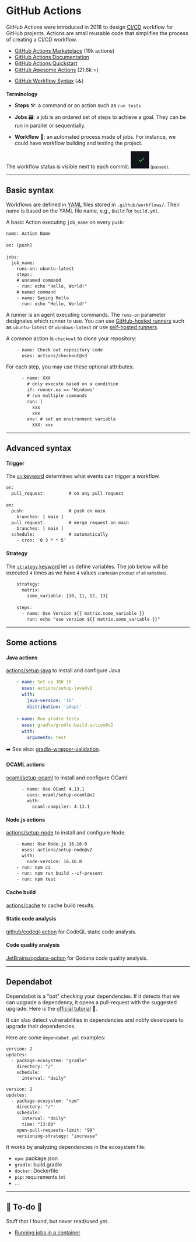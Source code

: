 # GitHub Actions

<div class="row row-cols-md-2"><div>

GitHub Actions were introduced in 2018 to design [CI/CD](index.md) workflow for GitHub projects. Actions are small reusable code that simplifies the process of creating a CI/CD workflow. 

* [GitHub Actions Marketplace](https://github.com/marketplace) (19k actions)
* [GitHub Actions Documentation](https://docs.github.com/actions)
* [GitHub Actions Quickstart](https://docs.github.com/en/actions/quickstart)
* [GitHub Awesome Actions](https://github.com/sdras/awesome-actions) (21.6k ⭐)
* [GitHub Workflow Syntax](https://docs.github.com/en/actions/using-workflows/workflow-syntax-for-github-actions) (⛪)
</div><div>

**Terminology**

* **Steps** ⚒️: a command or an action such as `run tests`

* **Jobs** 🗃️: a job is an ordered set of steps to achieve a goal. They can be run in parallel or sequentially.

* **Workflow** 🚀: an automated process made of jobs. For instance, we could have workflow building and testing the project.

The workflow status is visible next to each commit: ![pipeline success](_images/pipeline_success_2.png) <small>(passed)</small>.
</div></div>

<hr class="sep-both">

<div class="row row-cols-md-2"><div>

## Basic syntax

Workflows are defined in [YAML](/programming-languages/others/data/yaml.md) files stored in `.github/workflows/`. Their name is based on the YAML file name, e.g., `Build` for `build.yml`.

A basic Action executing `job_name` on every `push`:

```yaml!
name: Action Name

on: [push]

jobs:
  job_name:
    runs-on: ubuntu-latest
    steps:
    # unnamed command
    - run: echo "Hello, World!"
    # named command
    - name: Saying Hello
      run: echo "Hello, World!"
```
</div><div>

A runner is an agent executing commands. The `runs-on` parameter designates which runner to use. You can use [GitHub-hosted runners](https://docs.github.com/en/actions/using-workflows/workflow-syntax-for-github-actions#choosing-github-hosted-runners) such as `ubuntu-latest` or `windows-latest` or use [self-hosted runners](https://docs.github.com/en/actions/hosting-your-own-runners/managing-self-hosted-runners/about-self-hosted-runners).

A common action is `checkout` to clone your repository:

```yaml!
    - name: Check out repository code
      uses: actions/checkout@v3
```

For each step, you may use these optional attributes:

```
      - name: XXX
        # only execute based on a condition
        if: runner.os == 'Windows'
        # run multiple commands
        run: |
          xxx
          xxx
        env: # set an environment variable
          XXX: xxx
```
</div></div>

<hr class="sep-both">

## Advanced syntax

<div class="row row-cols-md-2"><div>

#### Trigger

The [`on` keyword](https://docs.github.com/en/actions/using-workflows/events-that-trigger-workflows) determines what events can trigger a workflow.

```yaml!
on:
  pull_request:         # on any pull request

on:
  push:                 # push on main
    branches: [ main ]
  pull_request:         # merge request on main
    branches: [ main ]
  schedule:             # automatically
    - cron: '0 3 * * 5'
```
</div><div>

#### Strategy

The [`strategy` keyword](https://docs.github.com/en/actions/using-workflows/workflow-syntax-for-github-actions#jobsjob_idstrategy) let us define variables. The job below will be executed `4` times as we have `4` values <small>(cartesian product of all variables)</small>.

```yaml!
    strategy:
      matrix:
        some_variable: [10, 11, 12, 13]

    steps:
      - name: Use Version ${{ matrix.some_variable }}
        run: echo "use version ${{ matrix.some_variable }}"

```
</div></div>

<hr class="sep-both">

## Some actions

<div class="row row-cols-md-2"><div>

#### Java actions

[actions/setup-java](https://github.com/actions/setup-java) to install and configure Java.

```yaml
    - name: Set up JDK 16
      uses: actions/setup-java@v2
      with:
        java-version: '16'
        distribution: 'adopt'

    - name: Run gradle tests
      uses: gradle/gradle-build-action@v2
      with:
        arguments: test
```

➡️ See also: [gradle-wrapper-validation](https://github.com/gradle/wrapper-validation-action).

#### OCAML actions

[ocaml/setup-ocaml](https://github.com/ocaml/setup-ocaml) to install and configure OCaml.

```yaml!
      - name: Use OCaml 4.13.1
        uses: ocaml/setup-ocaml@v2
        with:
          ocaml-compiler: 4.13.1
```
</div><div>

#### Node.js actions

[actions/setup-node](https://github.com/actions/setup-node) to install and configure Node.

```yaml!
    - name: Use Node.js 16.16.0
      uses: actions/setup-node@v2
      with:
        node-version: 16.16.0
    - run: npm ci
    - run: npm run build --if-present
    - run: npm test
```

#### Cache build

[actions/cache](https://github.com/actions/cache) to cache build results.

#### Static code analysis

[github/codeql-action](https://github.com/github/codeql-action) for CodeQL static code analysis.

#### Code quality analysis

[JetBrains/qodana-action](https://github.com/JetBrains/qodana-action) for Qodana code quality analysis.
</div></div>

<hr class="sep-both">

## Dependabot

<div class="row row-cols-md-2"><div>

Dependabot is a "bot" checking your dependencies. If it detects that we can upgrade a dependency, it opens a pull-request with the suggested upgrade. Here is the [official tutorial](https://docs.github.com/en/code-security/dependabot/dependabot-version-updates/configuring-dependabot-version-updates#enabling-dependabot-version-updates) 🚀.

It can also detect vulnerabilities in dependencies and notify developers to upgrade their dependencies.

Here are some `dependabot.yml` examples:

```yaml!
version: 2
updates:
  - package-ecosystem: "gradle"
    directory: "/"
    schedule:
      interval: "daily"
```
</div><div>

```yaml!
version: 2
updates:
  - package-ecosystem: "npm"
    directory: "/"
    schedule:
      interval: "daily"
      time: "13:00"
    open-pull-requests-limit: "99"
    versioning-strategy: "increase"
```

It works by analyzing dependencies in the ecosystem file:

* `npm`: package.json
* `gradle`: build.gradle
* `docker`: Dockerfile
* `pip`: requirements.txt
* ...
</div></div>

<hr class="sep-both">

## 👻 To-do 👻

Stuff that I found, but never read/used yet.

<div class="row row-cols-md-2"><div>

* [Running jobs in a container](https://docs.github.com/en/actions/using-jobs/running-jobs-in-a-container)
</div><div>
</div></div>